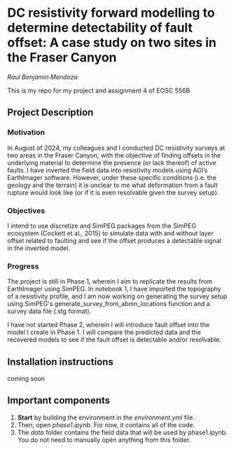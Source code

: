 # DC resistivity forward modelling to determine detectability of fault offset: A case study on two sites in the Fraser Canyon
_Raul Benjamin Mendoza_

This is my repo for my project and assignment 4 of EOSC 556B

## Project Description
### Motivation
In August of 2024, my colleagues and I conducted DC resistivity surveys at two areas in the Fraser Canyon,
with the objective of finding offsets in the underlying material to determine the presence (or lack thereof)
of active faults. I have inverted the field data into resistivity models using AGI’s EarthImager software. However, under
these specific conditions (i.e. the geology and the terrain) it is unclear to me what deformation from a
fault rupture would look like (or if it is even resolvable given the survey setup).
### Objectives
I intend to use discretize and SimPEG packages from the SimPEG ecosystem (Cockett et al., 2015) to
simulate data with and without layer offset related to faulting and see if the offset produces a detectable
signal in the inverted model.
### Progress
The project is still in Phase 1, wherein I aim to replicate the results from EarthImager using SimPEG. In notebook 1, 
I have imported the topography of a resistivity profile, and I am now working on generating the survey setup using SimPEG's
generate_survey_from_abmn_locations function and a survey data file (.stg format).

I have not started Phase 2, wherein I will introduce fault offset into the model I create in Phase 1. I will compare the predicted data
and the recovered models to see if the fault offset is detectable and/or resolvable.

## Installation instructions
coming soon

## Important components
1. **Start** by building the environment in the _environment.yml_ file.
2. Then, open _phase1.ipynb_. For now, it contains all of the code.
3. The _data_ folder contains the field data that will be used by phase1.ipynb. You do not need to manually open anything from this folder.
